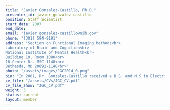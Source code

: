 ```yaml
---
title: "Javier Gonzalez-Castillo, Ph.D."
presenter_id: javier_gonzalez-castillo
position: Staff Scientist
start_date: 2007
end_date: 
email: "javier.gonzalez-castillo@nih.gov"
phone: "(301) 594-9191"
address: "Section on Functional Imaging Methods<br>
Laboratory of Brain and Cognition<br>
National Institute of Mental Health<br>
Building 10, Room 1D80<br>
10 Center Dr. MSC 1148<br>
Bethesda, MD 20892-1148<br>"
photo: "/assets/images/JGC2014_0.png"
bio: "In 2001, Dr. Gonzalez-Castillo received a B.S. and M.S in Electrical and Computer Engineering (Ingenieria de Telecomunicaciones) from Universidad Politecnica de Madrid, Spain. Following graduation, he spent one year as a research assistant in HP-Labs, Bristol (UK) working on electronic-commerce automation technologies; followed by three more years as an IT consultant for Hewlett-Packard Spain. Those years in IT industry helped Dr. Gonzalez-Castillo develop key skills in the areas of computer science, data analytics, and project management. In the early 2000s, Dr. Gonzalez-Castillo decided to change professional tracks and find ways to apply his engineering skills to solving biological problems. In 2004, he was awarded a Fulbright Fellowship to pursue a Ph.D. in Biomedical Engineering at Purdue University, West Lafayette, IN. During his time at Purdue, he worked on several language-related fMRI studies under the mentorship of Prof. Thomas Talavage and was awarded a Bilsland Dissertation Fellowship for his dissertation research. In December 2009, Dr. Gonzalez-Castillo graduated from Purdue and joined the Section on Functional Imaging Methods (SFIM) at the National Institute of Mental Health (NIMH) in Bethesda, MD as a post-doctoral fellow. In 2014, Dr. Gonzalez-Castillo was promoted to Staff Scientist within the Section. His research at the SFIM focuses on three main topics: development of novel fMRI analytical methods that help increase fMRI’s ability to precisely answer both clinical and basic neuroscientific questions; understanding the most dynamical aspects of functional connectivity (e.g., fast reconfigurations that happen within the constraints of individual scans), and modeling sources of non-clinical day-to-day and subject-to-subject variability in fMRI so that clinically relevant information present in fMRI scans can be isolated and more easily interpreted. You can find additional information [here](https://javiergcas.github.io/)."
cv_file: "/assets/CVs/JGC_CV.pdf"
cv_file_show: "JGC_CV.pdf"
weight: 3
status: current
layout: member
---
```

